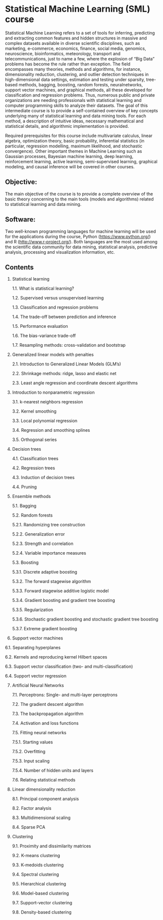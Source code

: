 # Statistical Machine Learning (SML) course

Statistical Machine Learning refers to a set of tools for inferring, predicting and extracting common features and hidden structures in massive and complex datasets available in diverse scientific disciplines, such as marketing, e-commerce, economics, finance, social media, genomics, neuroscience, bioinformatics, meteorology, transport and telecommunications, just to name a few, where the explosion of “Big Data” problems has become the rule rather than exception. The field encompasses many theories, methods and algorithms, for instance, dimensionality reduction, clustering, and outlier detection techniques in high-dimensional data settings, estimation and testing under sparsity, tree-based methods, bagging, boosting, random forests, neuralnetworks, support vector machines, and graphical methods, all these developed for classification and regression problems. Thus, numerous public and private organizations are needing professionals with statistical learning and computer programming skills to analyze their datasets. The goal of this intermediate course is to provide a self-contained overview of key concepts underlying many of statistical learning and data mining tools. For each method, a description of intuitive ideas, necessary mathematical and statistical details, and algorithmic implementation is provided.

Required prerequisites for this course include multivariate calculus, linear algebra, optimization theory, basic probability, inferential statistics (in particular, regression modelling, maximum likelihood, and stochastic convergence). Other important themes in Machine Learning such as Gaussian processes, Bayesian machine learning, deep learning, reinforcement learning, active learning, semi-supervised learning, graphical modeling, and causal inference will be covered in other courses.

## Objective:

The main objective of the course is to provide a complete overview of the basic theory concerning to the main tools (models and algorithms) related to statistical learning and data mining.

## Software:

Two well-known programming languages for machine learning will be used for the applications during the course, Python (https://www.python.org/) and R (http://www.r-project.org/). Both languages are the most used among the scientific data community for data mining, statistical analysis, predictive analysis, processing and visualization information, etc.

## Contents

1. Statistical learning
   
   1.1. What is statistical learning?
   
   1.2. Supervised versus unsupervised learning
   
   1.3. Classification and regression problems
   
   1.4. The trade-off between prediction and inference
   
   1.5. Performance evaluation
   
   1.6. The bias-variance trade-off
   
   1.7. Resampling methods: cross-validation and bootstrap
   
 2. Generalized linear models with penalties
    
    2.1. Introduction to Generalized Linear Models (GLM’s)
    
    2.2. Shrinkage methods: ridge, lasso and elastic net
    
    2.3. Least angle regression and coordinate descent algorithms

3. Introduction to nonparametric regression

   3.1. k-nearest neighbors regression
   
   3.2. Kernel smoothing 
   
   3.3. Local polynomial regression
    
   3.4. Regression and smoothing splines
    
   3.5. Orthogonal series

 4. Decision trees

    4.1. Classification trees
    
    4.2. Regression trees
    
    4.3. Induction of decision trees
    
    4.4. Pruning

 5. Ensemble methods
    
    5.1. Bagging
    
    5.2. Random forests
        
       5.2.1. Randomizing tree construction
        
       5.2.2. Generalization error
        
       5.2.3. Strength and correlation
        
       5.2.4. Variable importance measures
    
    5.3. Boosting
        
       5.3.1. Discrete adaptive boosting
       
       5.3.2. The forward stagewise algorithm
       
       5.3.3. Forward stagewise additive logistic model
       
       5.3.4. Gradient boosting and gradient tree boosting
       
       5.3.5. Regularization
       
       5.3.6. Stochastic gradient boosting and stochastic gradient tree boosting
        
       5.3.7. Extreme gradient boosting

  6. Support vector machines

   6.1. Separating hyperplanes
   
   6.2. Kernels and reproducing kernel Hilbert spaces
   
   6.3. Support vector classification (two- and multi-classification)
   
   6.4. Support vector regression

7. Artificial Neural Networks

    7.1. Perceptrons: Single- and multi-layer perceptrons
    
    7.2. The gradient descent algorithm
    
    7.3. The backpropagation algorithm
    
    7.4. Activation and loss functions
    
    7.5. Fitting neural networks
      
      7.5.1. Starting values
      
      7.5.2. Overfitting
      
      7.5.3. Input scaling
      
      7.5.4. Number of hidden units and layers
    
    7.6. Relating statistical methods

8. Linear dimensionality reduction
  
    8.1. Principal component analysis
    
    8.2. Factor analysis
    
    8.3. Multidimensional scaling
    
    8.4. Sparse PCA

9. Clustering
    
   9.1. Proximity and dissimilarity matrices
   
   9.2. K-means clustering
   
   9.3. K-medoids clustering
   
   9.4. Spectral clustering
   
   9.5. Hierarchical clustering
   
   9.6. Model-based clustering
   
   9.7. Support-vector clustering
   
   9.8. Density-based clustering
